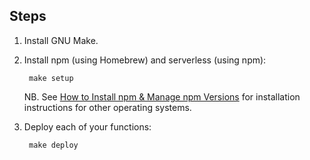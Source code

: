 Steps
-----

1. Install GNU Make.
1. Install npm (using Homebrew) and serverless (using npm):

        make setup

    NB. See [How to Install npm & Manage npm Versions](https://docs.npmjs.com/getting-started/installing-node)
    for installation instructions for other operating systems. 

1. Deploy each of your functions:

        make deploy

